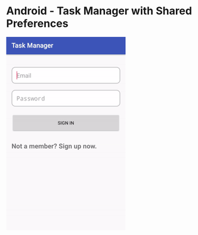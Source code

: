 # Android - Task Manager with Shared Preferences
![maor shams](https://raw.githubusercontent.com/MaorS/Android-Proj-Task_Manager_SharedPreferences/master/task.gif)
